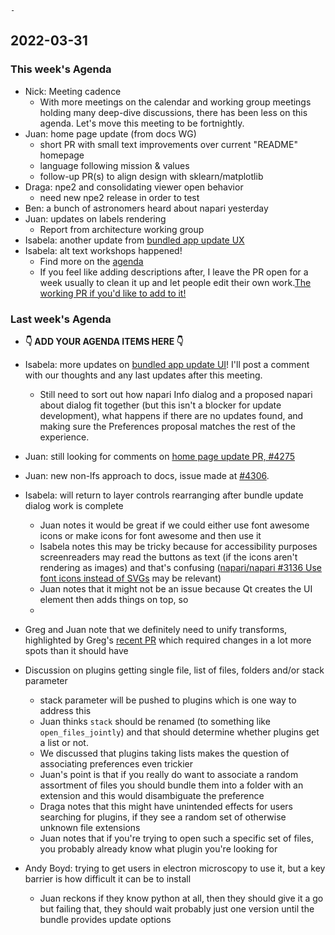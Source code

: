     - 

## 2022-03-31


### This week's Agenda

- Nick: Meeting cadence
    - With more meetings on the calendar and working group meetings holding many deep-dive discussions, there has been less on this agenda. Let's move this meeting to be fortnightly.
- Juan: home page update (from docs WG)
    - short PR with small text improvements over current "README" homepage
    - language following mission & values
    - follow-up PR(s) to align design with sklearn/matplotlib
- Draga: npe2 and consolidating viewer open behavior
    - need new npe2 release in order to test
- Ben: a bunch of astronomers heard about napari yesterday
- Juan: updates on labels rendering
    - Report from architecture working group
- Isabela: another update from [bundled app update UX](https://github.com/napari/napari/issues/4120#issuecomment-1079506010)
- Isabela: alt text workshops happened!
    - Find more on the [agenda](https://hackmd.io/vDsWUBqQSxW_7TNxF-RKKA)
    - If you feel like adding descriptions after, I leave the PR open for a week usually to clean it up and let people edit their own work.[The working PR if you'd like to add to it!](https://github.com/isabela-pf/napari/pull/2)

### Last week's Agenda

- **:point_down: ADD YOUR AGENDA ITEMS HERE :point_down:**

- Isabela: more updates on [bundled app update UI](https://github.com/napari/napari/issues/4120)! I'll post a comment with our thoughts and any last updates after this meeting.
    - Still need to sort out how napari Info dialog and a proposed napari about dialog fit together (but this isn't a blocker for update development), what happens if there are no updates found, and making sure the Preferences proposal matches the rest of the experience.

- Juan: still looking for comments on [home page update PR, #4275](https://github.com/napari/napari/pull/4275)
- Juan: new non-lfs approach to docs, issue made at [#4306](https://github.com/napari/napari/issues/4306).
- Isabela: will return to layer controls rearranging after bundle update dialog work is complete
    - Juan notes it would be great if we could either use font awesome icons or make icons for font awesome and then use it
    - Isabela notes this may be tricky because for accessibility purposes screenreaders may read the buttons as text (if the icons aren't rendering as images)  and that's confusing ([napari/napari #3136 Use font icons instead of SVGs](https://github.com/napari/napari/issues/3136) may be relevant)
    - Juan notes that it might not be an issue because Qt creates the UI element then adds things on top, so
    - 
- Greg and Juan note that we definitely need to unify transforms, highlighted by Greg's [recent PR](https://github.com/napari/napari/pull/4303) which required changes in a lot more spots than it should have
- Discussion on plugins getting single file, list of files, folders and/or stack parameter
    - stack parameter will be pushed to plugins which is one way to address this
    - Juan thinks `stack` should be renamed (to something like `open_files_jointly`) and that should determine whether plugins get a list or not. 
    - We discussed that plugins taking lists makes the question of associating preferences even trickier
    - Juan's point is that if you really do want to associate a random assortment of files you should bundle them into a folder with an extension and this would disambiguate the preference
    - Draga notes that this might have unintended effects for users searching for plugins, if they see a random set of otherwise unknown file extensions
    - Juan notes that if you're trying to open such a specific set of files, you probably already know what plugin you're looking for
- Andy Boyd: trying to get users in electron microscopy to use it, but a key barrier is how difficult it can be to install
    - Juan reckons if they know python at all, then they should give it a go but failing that, they should wait probably just one version until the bundle provides update options
